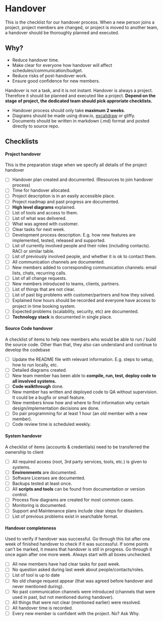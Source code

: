 # Handover

This is the checklist for our handover process. When a new person joins a project, project members are changed, or project is moved to another team, a
handover should be thoroughly planned and executed.

## Why?

- Reduce handover time.
- Make clear for everyone how handover will affect schedules/communication/budget.
- Reduce risks of post-handover work.
- Ensure good confidence for new members.

Handover is not a task, and it is not instant. Handover is always a project. Therefore it should be planned and executed like a project. **Depend on the stage of project, the dedicated team should pick approriate checklists.**

- Handover process should only take **maximum 2 weeks**.
- Diagrams should be made using draw.io, [excalidraw](https://excalidraw.com/) or gliffy.
- Documents should be written in markdown (.md) format and posted directly to source repo.

## Checklists

#### Project handover

This is the preparation stage when we specify all details of the project handover

- [ ] Handover plan created and documented. (Resources to join handover process)
- [ ] Time for handover allocated.
- [ ] Project description is in an easily accessible place.
- [ ] Project roadmap and past progress are documented.
- [ ] **High level diagrams** explained.
- [ ] List of tools and access to them.
- [ ] List of what was delivered.
- [ ] What was agreed with customer.
- [ ] Clear tasks for next week.
- [ ] Development process description. E.g. how new features are implemented, tested, released and supported.
- [ ] List of currently involved people and their roles (including contacts). RACI or similar table.
- [ ] List of previously involved people, and whether it is ok to contact them.
- [ ] All communication channels are documented.
- [ ] New members added to corresponding communication channels: email lists, chats, recurring calls.
- [ ] List of all change requests.
- [ ] New members introduced to teams, clients, partners.
- [ ] List of things that are not clear.
- [ ] List of past big problems with customer/partners and how they solved.
- [ ] Explained how hours should be recorded and everyone have access to project in time booking system.
- [ ] Expected problems (scalability, security, etc) are documented.
- [ ] **Technology stack** is documented in single place.

#### Source Code handover

A checklist of items to help new members who would be able to run / build the source code. Other than that, they also can understand and continue to develop the codebase

- [ ] Update the README file with relevant information. E.g. steps to setup, how to run locally, etc.
- [ ] Detailed diagrams created.
- [ ] New team member has been able to **compile, run, test, deploy code to all involved systems.**
- [ ] **Code walkthrough** done.
- [ ] New member has written and deployed code to QA without supervision. It could be a bugfix or small feature.
- [ ] New members know how and where to find information why certain design/implementation decisions are done.
- [ ] Do pair programming for at least 1 hour (an old member with a new member).
- [ ] Code review time is scheduled weekly.

#### System handover

A checklist of items (accounts & credentials) need to be transferred the ownership to client

- [ ] All required access (root, 3rd party services, tools, etc.) is given to systems.
- [ ] **Environments** are documented.
- [ ] Software Licenses are documented.
- [ ] Backups tested at least once.
- [ ] All **scripts and tools** can be found from documentation or version control.
- [ ] Process flow diagrams are created for most common cases.
- [ ] Monitoring is documented.
- [ ] Support and Maintenance plans include clear steps for disasters.
- [ ] List of previous problems exist in searchable format.

#### Handover completeness

Used to verify if handover was successful. Go through this list after one week of finished handover to check if it was successful. If some points can't be marked, it means that handover is still in progress. Go through it once again after one more week. Always start with all boxes unchecked.

- [ ] All new members have had clear tasks for past week.
- [ ] No question asked during last week about people/contacts/roles.
- [ ] List of tool is up to date
- [ ] No old change request appear (that was agreed before handover and never mentioned during).
- [ ] No past communication channels were introduced (channels that were used in past, but not mentioned during handover).
- [ ] All things that were not clear (mentioned earlier) were resolved.
- [ ] All handover time is recorded.
- [ ] Every new member is confident with the project. No? Ask Why.
